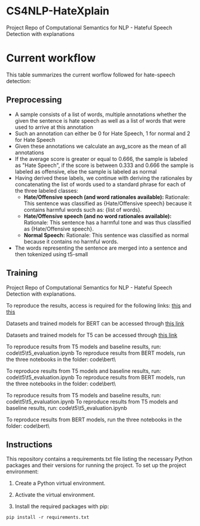 # CS4NLP-HateXplain
Project Repo of Computational Semantics for NLP - Hateful Speech Detection with explanations

# Current workflow
This table summarizes the current worflow followed for hate-speech detection: 

## Preprocessing 
* A sample consists of a list of words, multiple annotations whether the given the sentence is hate speech as well as a list of words that were used to arrive at this annotation
* Such an annotation can either be 0 for Hate Speech, 1 for normal and 2 for Hate Speech
* Given these annotations we calculate an avg_score as the mean of all annotations
* If the average score is greater or equal to 0.666, the sample is labeled as "Hate Speech", if the score is between 0.333 and 0.666 the sample is labeled as offensive, else the sample is labeled as normal
* Having derived these labels, we continue with deriving the rationales by concatenating the list of words used to a standard phrase for each of the three labeled classes:
  * **Hate/Offensive speech (and word rationales available):** Rationale: This sentence was classified as {Hate/Offensive speech} because it contains harmful words such as: {list of words}.
  * **Hate/Offensive speech (and no word rationales available):** Rationale: This sentence has a harmful tone and was thus classified as {Hate/Offensive speech}.
  * **Normal Speech:** Rationale: This sentence was classified as normal because it contains no harmful words.
* The words representing the sentence are merged into a sentence and then tokenized using t5-small


## Training

Project Repo of Computational Semantics for NLP - Hateful Speech Detection with explanations. 

To reproduce the results, access is required for the following links:  [this](https://drive.google.com/drive/folders/1U_L-GvtMUyER5DInpKh-lonXVkjDh4mF?usp=sharing) and [this](https://drive.google.com/drive/folders/1Q0fhtHM3sM4AHegkOHcEgEBunyb6SWDC?usp=sharing)  

Datasets and trained models for BERT can be accessed through [this link](https://drive.google.com/drive/folders/1U_L-GvtMUyER5DInpKh-lonXVkjDh4mF?usp=sharing)    

Datasets and trained models for T5 can be accessed through [this link](https://drive.google.com/drive/folders/1Q0fhtHM3sM4AHegkOHcEgEBunyb6SWDC?usp=sharing)    

To reproduce results from T5 models and baseline results, run: code\t5\t5_evaluation.ipynb
To reproduce results from BERT models, run the three notebooks in the folder: code\bert\

To reproduce results from T5 models and baseline results, run: code\t5\t5_evaluation.ipynb
To reproduce results from BERT models, run the three notebooks in the folder: code\bert\

To reproduce results from T5 models and baseline results, run: code\t5\t5_evaluation.ipynb
To reproduce results from T5 models and baseline results, run: code\t5\t5_evaluation.ipynb   

To reproduce results from BERT models, run the three notebooks in the folder: code\bert\

## Instructions
This repository contains a requirements.txt file listing the necessary Python packages and their versions for running the project. To set up the project environment:

1. Create a Python virtual environment.

2. Activate the virtual environment.

3. Install the required packages with pip:

```
pip install -r requirements.txt
```